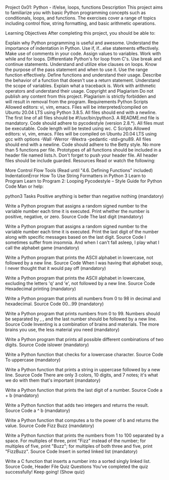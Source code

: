Project 0x01: Python - if/else, loops, functions
Description
This project aims to familiarize you with basic Python programming concepts such as conditionals, loops, and functions. The exercises cover a range of topics including control flow, string formatting, and basic arithmetic operations.

Learning Objectives
After completing this project, you should be able to:

Explain why Python programming is useful and awesome.
Understand the importance of indentation in Python.
Use if, if...else statements effectively.
Make use of comments in your code.
Assign values to variables.
Work with while and for loops.
Differentiate Python's for loop from C's.
Use break and continue statements.
Understand and utilize else clauses on loops.
Know the purpose of the pass statement and when to use it.
Use the range function effectively.
Define functions and understand their usage.
Describe the behavior of a function that doesn't use a return statement.
Understand the scope of variables.
Explain what a traceback is.
Work with arithmetic operators and understand their usage.
Copyright and Plagiarism
Do not publish any content from this project.
Plagiarism is strictly forbidden and will result in removal from the program.
Requirements
Python Scripts
Allowed editors: vi, vim, emacs.
Files will be interpreted/compiled on Ubuntu 20.04 LTS using Python 3.8.5.
All files should end with a newline.
The first line of all files should be #!/usr/bin/python3.
A README.md file is mandatory.
Code should adhere to pycodestyle (version 2.8.*).
All files must be executable.
Code length will be tested using wc.
C Scripts
Allowed editors: vi, vim, emacs.
Files will be compiled on Ubuntu 20.04 LTS using gcc with options -Wall -Werror -Wextra -pedantic -std=gnu89.
All files should end with a newline.
Code should adhere to the Betty style.
No more than 5 functions per file.
Prototypes of all functions should be included in a header file named lists.h.
Don't forget to push your header file.
All header files should be include guarded.
Resources
Read or watch the following:

More Control Flow Tools (Read until "4.6. Defining Functions" included)
IndentationError
How To Use String Formatters in Python 3
Learn to Program
Learn to Program 2: Looping
Pycodestyle – Style Guide for Python Code
Man or help:

python3
Tasks
Positive anything is better than negative nothing (mandatory)

Write a Python program that assigns a random signed number to the variable number each time it is executed. Print whether the number is positive, negative, or zero.
Source Code
The last digit (mandatory)

Write a Python program that assigns a random signed number to the variable number each time it is executed. Print the last digit of the number along with specific messages based on the last digit.
Source Code
I sometimes suffer from insomnia. And when I can't fall asleep, I play what I call the alphabet game (mandatory)

Write a Python program that prints the ASCII alphabet in lowercase, not followed by a new line.
Source Code
When I was having that alphabet soup, I never thought that it would pay off (mandatory)

Write a Python program that prints the ASCII alphabet in lowercase, excluding the letters 'q' and 'e', not followed by a new line.
Source Code
Hexadecimal printing (mandatory)

Write a Python program that prints all numbers from 0 to 98 in decimal and hexadecimal.
Source Code
00...99 (mandatory)

Write a Python program that prints numbers from 0 to 99. Numbers should be separated by , , and the last number should be followed by a new line.
Source Code
Inventing is a combination of brains and materials. The more brains you use, the less material you need (mandatory)

Write a Python program that prints all possible different combinations of two digits.
Source Code
islower (mandatory)

Write a Python function that checks for a lowercase character.
Source Code
To uppercase (mandatory)

Write a Python function that prints a string in uppercase followed by a new line.
Source Code
There are only 3 colors, 10 digits, and 7 notes; it's what we do with them that's important (mandatory)

Write a Python function that prints the last digit of a number.
Source Code
a + b (mandatory)

Write a Python function that adds two integers and returns the result.
Source Code
a ^ b (mandatory)

Write a Python function that computes a to the power of b and returns the value.
Source Code
Fizz Buzz (mandatory)

Write a Python function that prints the numbers from 1 to 100 separated by a space. For multiples of three, print "Fizz" instead of the number; for multiples of five, print "Buzz"; for multiples of both three and five, print "FizzBuzz".
Source Code
Insert in sorted linked list (mandatory)

Write a C function that inserts a number into a sorted singly linked list.
Source Code, Header File
Quiz Questions
You've completed the quiz successfully! Keep going!
(Show quiz)
